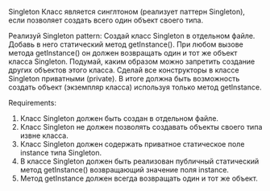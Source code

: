 Singleton
Класс является синглтоном (реализует паттерн Singleton), если позволяет создать всего один объект своего типа.

Реализуй Singleton pattern:
Создай класс Singleton в отдельном файле.
Добавь в него статический метод getInstance().
При любом вызове метода getInstance() он должен возвращать один и тот же объект класса Singleton.
Подумай, каким образом можно запретить создание других объектов этого класса.
Сделай все конструкторы в классе Singleton приватными (private).
В итоге должна быть возможность создать объект (экземпляр класса) используя только метод getInstance.

Requirements:
1. Класс Singleton должен быть создан в отдельном файле.
2. Класс Singleton не должен позволять создавать объекты своего типа извне класса.
3. Класс Singleton должен содержать приватное статическое поле instance типа Singleton.
4. В классе Singleton должен быть реализован публичный статический метод getInstance() возвращающий значение поля instance.
5. Метод getInstance должен всегда возвращать один и тот же объект.
